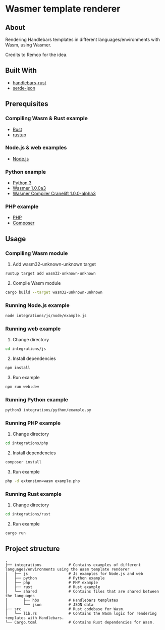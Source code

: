 # Wasmer template renderer

## About

Rendering Handlebars templates in different languages/environments with Wasm, using Wasmer. 

Credits to Remco for the idea.

## Built With
* [handlebars-rust](https://github.com/sunng87/handlebars-rust)
* [serde-json](https://github.com/serde-rs/json)

## Prerequisites

### Compiling Wasm & Rust example
* [Rust](https://www.rust-lang.org/tools/install)
* [rustup](https://rustup.rs/)

### Node.js & web examples
* [Node.js](https://nodejs.org/en/)

### Python example
* [Python 3](https://www.python.org/downloads/)
* [Wasmer 1.0.0a3](https://pypi.org/project/wasmer/1.0.0a3/)
* [Wasmer Compiler Cranelift 1.0.0-alpha3](https://pypi.org/project/wasmer-compiler-cranelift/1.0.0-alpha3/)

### PHP example
* [PHP](https://www.php.net/downloads)
* [Composer](https://getcomposer.org/download/)

## Usage

### Compiling Wasm module
1. Add wasm32-unknown-unknown target
```sh
rustup target add wasm32-unknown-unknown
```

2. Compile Wasm module
```sh
cargo build --target wasm32-unknown-unknown
```

### Running Node.js example
```sh
node integrations/js/node/example.js
```

### Running web example
1. Change directory
```sh
cd integrations/js
```

2. Install dependencies 
```sh
npm install
```

3. Run example
```sh
npm run web:dev
```

### Running Python example
```sh
python3 integrations/python/example.py
```

### Running PHP example
1. Change directory
```sh
cd integrations/php
```

2. Install dependencies 
```sh
composer install
```

3. Run example
```sh
php -d extension=wasm example.php
```

### Running Rust example
1. Change directory
```sh
cd integrations/rust
```

2. Run example
```sh
cargo run
```

## Project structure
    .
    ├── integrations            # Contains examples of different languages/environments using the Wasm template renderer
    │   ├── js                  # Js examples for Node.js and web
    │   ├── python              # Python example
    │   ├── php                 # PHP example
    │   ├── rust                # Rust example
    │   └── shared              # Contains files that are shared between the languages
    │       ├── hbs             # Handlebars templates
    │       └── json            # JSON data
    ├── src                     # Rust codebase for Wasm.
    │   └── lib.rs              # Contains the Wasm logic for rendering templates with Handlebars.
    └── Cargo.toml              # Contains Rust dependencies for Wasm.
